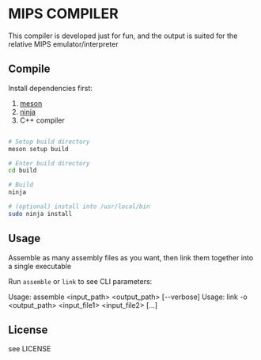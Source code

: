 # MIPS COMPILER

This compiler is developed just for fun, and the output is suited for the relative MIPS emulator/interpreter

## Compile

Install dependencies first:

1. [meson](https://mesonbuild.com/)
2. [ninja](https://ninja-build.org/)
3. C++ compiler

```bash

# Setup build directory
meson setup build

# Enter build directory
cd build

# Build
ninja

# (optional) install into /usr/local/bin
sudo ninja install

```

## Usage

Assemble as many assembly files as you want, then link them together into a single executable

Run `assemble` or `link` to see CLI parameters:

Usage: assemble <input_path> <output_path> [--verbose]
Usage: link -o <output_path> <input_file1> <input_file2> [...]

## License

see LICENSE

